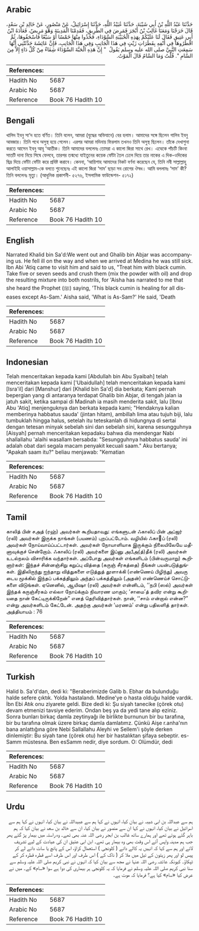 ## Arabic


<div dir="rtl" lang="ar" style={{fontSize:'larger',backgroundColor:'#f8f9fa',padding:20}}>
حَدَّثَنَا عَبْدُ اللَّهِ بْنُ أَبِي شَيْبَةَ، حَدَّثَنَا عُبَيْدُ اللَّهِ، حَدَّثَنَا إِسْرَائِيلُ، عَنْ مَنْصُورٍ، عَنْ خَالِدِ بْنِ سَعْدٍ، قَالَ خَرَجْنَا وَمَعَنَا غَالِبُ بْنُ أَبْجَرَ فَمَرِضَ فِي الطَّرِيقِ، فَقَدِمْنَا الْمَدِينَةَ وَهْوَ مَرِيضٌ، فَعَادَهُ ابْنُ أَبِي عَتِيقٍ فَقَالَ لَنَا عَلَيْكُمْ بِهَذِهِ الْحُبَيْبَةِ السَّوْدَاءِ، فَخُذُوا مِنْهَا خَمْسًا أَوْ سَبْعًا فَاسْحَقُوهَا، ثُمَّ اقْطُرُوهَا فِي أَنْفِهِ بِقَطَرَاتِ زَيْتٍ فِي هَذَا الْجَانِبِ وَفِي هَذَا الْجَانِبِ، فَإِنَّ عَائِشَةَ حَدَّثَتْنِي أَنَّهَا سَمِعَتِ النَّبِيَّ صلى الله عليه وسلم يَقُولُ ‏ "‏ إِنَّ هَذِهِ الْحَبَّةَ السَّوْدَاءَ شِفَاءٌ مِنْ كُلِّ دَاءٍ إِلاَّ مِنَ السَّامِ ‏"‏‏.‏ قُلْتُ وَمَا السَّامُ قَالَ الْمَوْتُ‏.‏
</div>
<div style={{backgroundColor:'#f8f9fa',padding:20, marginBottom: 10}}><table> <thead> <tr> <th>References:</th> <th></th> </tr> </thead> <tbody><tr><td>Hadith No</td><td>5687</td></tr><tr><td>Arabic No</td><td>5687</td></tr><tr><td>Reference</td><td>Book 76 Hadith 10</td></tr></tbody></table></div>

## Bengali


<div dir="ltr" lang="bn" style={{fontSize:'larger',backgroundColor:'#f8f9fa',padding:20}}>
খালিদ ইবনু সা‘দ হতে বর্ণিত। তিনি বলেন, আমরা (যুদ্ধের অভিযানে) বের হলাম। আমাদের সঙ্গে ছিলেন গালিব ইবনু আবজার। তিনি পথে অসুস্থ হয়ে গেলেন। এরপর আমরা মদিনায় ফিরলাম তখনও তিনি অসুস্থ ছিলেন। তাঁকে দেখাশুনা করতে আসেন ইবনু আবূ ‘আতীক। তিনি আমাদের বললেনঃ তোমরা এ কালো জিরা সাথে রেখ। এত্থেকে পাঁচটি কিংবা সাতটি দানা নিয়ে পিষে ফেলবে, তারপর তন্মধ্যে যাইতুনের কয়েক ফোঁটা তৈল ঢেলে দিয়ে তার নাকের এ দিক-ওদিকের ছিদ্র দিয়ে ফোঁটা ফোঁটা করে প্রবিষ্ট করাবে। কেননা, ‘আয়িশাহ আমাদের নিকট বর্ণনা করেছেন যে, তিনি নবী সাল্লাল্লাহু আলাইহি ওয়াসাল্লাম-কে বলতে শুনেছেনঃ এই কালো জিরা ‘সাম’ ছাড়া সব রোগের ঔষধ। আমি বললামঃ ‘সাম’ কী? তিনি বললেনঃ মৃত্যু। (আধুনিক প্রকাশনী- ৫২৭৬, ইসলামিক ফাউন্ডেশন- ৫১৭২)
</div>
<div style={{backgroundColor:'#f8f9fa',padding:20, marginBottom: 10}}><table> <thead> <tr> <th>References:</th> <th></th> </tr> </thead> <tbody><tr><td>Hadith No</td><td>5687</td></tr><tr><td>Arabic No</td><td>5687</td></tr><tr><td>Reference</td><td>Book 76 Hadith 10</td></tr></tbody></table></div>

## English


<div dir="ltr" lang="en" style={{fontSize:'larger',backgroundColor:'#f8f9fa',padding:20}}>
Narrated Khalid bin Sa'd:We went out and Ghalib bin Abjar was accompanying us. He fell ill on the way and when we arrived at Medina he was still sick. Ibn Abi 'Atiq came to visit him and said to us, "Treat him with black cumin. Take five or seven seeds and crush them (mix the powder with oil) and drop the resulting mixture into both nostrils, for 'Aisha has narrated to me that she heard the Prophet (ﷺ) saying, 'This black cumin is healing for all diseases except As-Sam.' Aisha said, 'What is As-Sam?' He said, 'Death
</div>
<div style={{backgroundColor:'#f8f9fa',padding:20, marginBottom: 10}}><table> <thead> <tr> <th>References:</th> <th></th> </tr> </thead> <tbody><tr><td>Hadith No</td><td>5687</td></tr><tr><td>Arabic No</td><td>5687</td></tr><tr><td>Reference</td><td>Book 76 Hadith 10</td></tr></tbody></table></div>

## Indonesian


<div dir="ltr" lang="id" style={{fontSize:'larger',backgroundColor:'#f8f9fa',padding:20}}>
Telah menceritakan kepada kami [Abdullah bin Abu Syaibah] telah menceritakan kepada kami ['Ubaidullah] telah menceritakan kepada kami [Isra'il] dari [Manshur] dari [Khalid bin Sa'd] dia berkata; Kami pernah bepergian yang di antaranya terdapat Ghalib bin Abjar, di tengah jalan ia jatuh sakit, ketika sampai di Madinah ia masih menderita sakit, lalu [Ibnu Abu 'Atiq] menjenguknya dan berkata kepada kami; "Hendaknya kalian memberinya habbatus sauda' (jintan hitam), ambillah lima atau tujuh biji, lalu tumbuklah hingga halus, setelah itu teteskanlah di hidungnya di sertai dengan tetesan minyak sebelah sini dan sebelah sini, karena sesungguhnya [Aisyah] pernah menceritakan kepadaku bahwa dia mendengar Nabi shallallahu 'alaihi wasallam bersabda: "Sesungguhnya habbatus sauda' ini adalah obat dari segala macam penyakit kecuali saam." Aku bertanya; "Apakah saam itu?" beliau menjawab: "Kematian
</div>
<div style={{backgroundColor:'#f8f9fa',padding:20, marginBottom: 10}}><table> <thead> <tr> <th>References:</th> <th></th> </tr> </thead> <tbody><tr><td>Hadith No</td><td>5687</td></tr><tr><td>Arabic No</td><td>5687</td></tr><tr><td>Reference</td><td>Book 76 Hadith 10</td></tr></tbody></table></div>

## Tamil


<div dir="ltr" lang="ta" style={{fontSize:'larger',backgroundColor:'#f8f9fa',padding:20}}>
காலித் பின் சஅத் (ரஹ்) அவர்கள் கூறியதாவது: எங்களுடன் ஃகாலிப் பின் அப்ஜர் (ரலி) அவர்கள் இருக்க நாங்கள் (பயணம்) புறப்பட்டோம். வழியில் ஃகாப் (ரலி) அவர்கள் நோய்வாய்ப்பட்டார்கள். அவர்கள் நோயாளியாக இருக்கும் நிலையிலேயே மதீனாவுக்குச் சென்றோம். ஃகாலிப் (ரலி) அவர்களை இப்னு அபீஅ(த்)தீக் (ரலி) அவர்கள் உடல்நலம் விசாரிக்க வந்தார்கள். அப்போது அவர்கள் எங்களிடம் (பின்வருமாறு) கூறினார்கள்: இந்தச் சின்னஞ்சிறு கறுப்பு வித்தை (கருஞ் சீரகத்தை) நீங்கள் பயன்படுத்துங்கள். இதிலிருந்து ஐந்தாறு வித்துகளை எடுத்துத் தூளாக்கி (எண்ணெய் பிழிந்து) அவரு டைய மூக்கில் இந்தப் பக்கத்திலும் அந்தப் பக்கத்திலும் (அதன்) எண்ணெய்ச் சொட்டுகளை விடுங்கள். ஏனெனில், ஆயிஷா (ரலி) அவர்கள் என்னிடம், ‘‘நபி (ஸல்) அவர்கள் இந்தக் கருஞ்சீரகம் எல்லா நோய்க்கும் நிவாரண மாகும்; ‘சாமை’த் தவிர என்று கூறியதை நான் கேட்டிருக்கிறேன்” எனத் தெரிவித்தார்கள். நான், ‘‘சாம் என்றால் என்ன?” என்று அவர்களிடம் கேட்டேன். அதற்கு அவர்கள் ‘மரணம்’ என்று பதிலளித் தார்கள். அத்தியாயம் : 76
</div>
<div style={{backgroundColor:'#f8f9fa',padding:20, marginBottom: 10}}><table> <thead> <tr> <th>References:</th> <th></th> </tr> </thead> <tbody><tr><td>Hadith No</td><td>5687</td></tr><tr><td>Arabic No</td><td>5687</td></tr><tr><td>Reference</td><td>Book 76 Hadith 10</td></tr></tbody></table></div>

## Turkish


<div dir="ltr" lang="tr" style={{fontSize:'larger',backgroundColor:'#f8f9fa',padding:20}}>
Halid b. Sa'd'dan, dedi ki: "Beraberimizde Galib b. Ebhar da bulunduğu halde sefere çıktık. Yolda hastalandı. Medine'ye o hasta olduğu halde vardık. İbn Ebi Atık onu ziyarete geldi. Bize dedi ki: Şu siyah tanecike (çörek otu) devam etmenizi tavsiye ederim. Ondan beş ya da yedi tane alıp eziniz. Sonra bunları birkaç damla zeytinyağı ile birlikte burnunun bir bu tarafına, bir bu tarafına olmak üzere birkaç damla damlatımz. Çünkü Aişe r.anha'nın bana anlattığına göre Nebi Sallallahu Aleyhi ve Sellem'i şöyle derken dinlemiştir: Bu siyah tane (çörek otu) her bir hastalıktan şifaya sebeptir. es-Samm müstesna. Ben esSamm nedir, diye sordum. O: Olümdür, dedi
</div>
<div style={{backgroundColor:'#f8f9fa',padding:20, marginBottom: 10}}><table> <thead> <tr> <th>References:</th> <th></th> </tr> </thead> <tbody><tr><td>Hadith No</td><td>5687</td></tr><tr><td>Arabic No</td><td>5687</td></tr><tr><td>Reference</td><td>Book 76 Hadith 10</td></tr></tbody></table></div>

## Urdu


<div dir="rtl" lang="ur" style={{fontSize:'larger',backgroundColor:'#f8f9fa',padding:20}}>
ہم سے عبداللہ بن ابی شیبہ نے بیان کیا، انہوں نے کہا ہم سے عبیداللہ نے بیان کیا، انہوں نے کہا ہم سے اسرائیل نے بیان کیا، انہوں نے کہا ان سے منصور نے بیان کیا، ان سے خالد بن سعد نے بیان کیا کہ ہم باہر گئے ہوئے تھے اور ہمارے ساتھ غالب بن ابجر رضی اللہ عنہ بھی تھے۔ وہ راستہ میں بیمار پڑ گئے پھر جب ہم مدینہ واپس آئے اس وقت بھی وہ بیمار ہی تھے۔ ابن ابی عتیق ان کی عیادت کے لیے تشریف لائے اور ہم سے کہا کہ انہیں یہ کالے دانے ( کلونجی ) استعمال کراؤ، اس کے پانچ یا سات دانے لے کر پیس لو اور پھر زیتون کے تیل میں ملا کر ( ناک کے ) اس طرف اور اس طرف اسے قطرہ قطرہ کر کے ٹپکاؤ۔ کیونکہ عائشہ رضی اللہ عنہا نے مجھ سے بیان کیا کہ انہوں نے نبی کریم صلی اللہ علیہ وسلم سے سنا نبی کریم صلی اللہ علیہ وسلم نے فرمایا کہ یہ کلونجی ہر بیماری کی دوا ہے سوا «سام» کے۔ میں نے عرض کیا «سام» کیا ہے؟ فرمایا کہ موت ہے۔
</div>
<div style={{backgroundColor:'#f8f9fa',padding:20, marginBottom: 10}}><table> <thead> <tr> <th>References:</th> <th></th> </tr> </thead> <tbody><tr><td>Hadith No</td><td>5687</td></tr><tr><td>Arabic No</td><td>5687</td></tr><tr><td>Reference</td><td>Book 76 Hadith 10</td></tr></tbody></table></div>